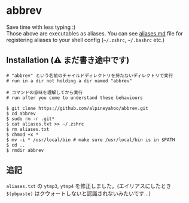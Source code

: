 # abbrev
Save time with less typing :)
<br>
Those above are executables as aliases. You can see [aliases.md](https://github.com/alpineyahoo/abbrev/blob/main/.github/aliases.md) file for registering aliases to your shell config (`~/.zshrc`, `~/.bashrc` etc.)
## Installation (⚠️ まだ書き途中です)

```shell
# "abbrev" という名前のチャイルドディレクトリを持たないディレクトリで実行
# run in a dir not holding a dir named "abbrev"

# コマンドの意味を理解してから実行
# run after you come to understand these behaviours

$ git clone https://github.com/alpineyahoo/abbrev.git
$ cd abbrev
$ sudo rm -r .git*
$ cat aliases.txt >> ~/.zshrc
$ rm aliases.txt
$ chmod +x *
$ mv -i * /usr/local/bin # make sure /usr/local/bin is in $PATH
$ cd ..
$ rmdir abbrev
```
## 追記
`aliases.txt` の `ytmp3`, `ytmp4` を修正しました。(エイリアスにしたとき `$(pbpaste)` はクウォートしないと認識されないみたいです…)
